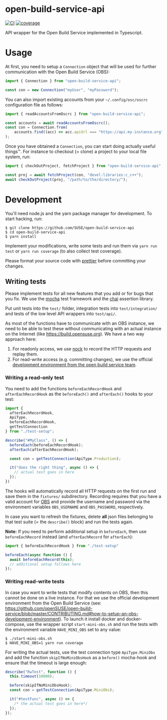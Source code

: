 # open-build-service-api

[![CI](https://github.com/SUSE/open-build-service-api/workflows/CI/badge.svg)](https://github.com/SUSE/open-build-service-api/actions?query=workflow%3ACI)
[![coverage](https://codecov.io/gh/SUSE/open-build-service-api/branch/master/graphs/badge.svg?branch=master)](https://codecov.io/gh/SUSE/open-build-service-api)

API wrapper for the Open Build Service implemented in Typescript.


# Usage

At first, you need to setup a `Connection` object that will be used for further
communication with the Open Build Service (OBS):

``` typescript
import { Connection } from "open-build-service-api";

const con = new Connection("myUser", "myPassword");
```

You can also import existing accounts from your `~/.config/osc/oscrc`
configuration file as follows:
``` typescript
import { readAccountsFromOscrc } from "open-build-service-api";

const accounts = await readAccountsFromOscrc();
const con = Connection.from(
    accounts.find((acc) => acc.apiUrl === "https://api.my-instance.org")!
);
```

Once you have obtained a `Connection`, you can start doing actually useful
things™. For instance to checkout (= clone) a project to your local file system,
run:
```typescript
import { checkOutProject, fetchProject } from "open-build-service-api";

const proj = await fetchProject(con, "devel:libraries:c_c++");
await checkOutProject(proj, "/path/to/the/directory/");
```

# Development

You'll need node.js and the yarn package manager for development. To start
hacking, run:
```ShellSession
$ git clone https://github.com/SUSE/open-build-service-api
$ cd open-build-service-api
$ yarn install
```

Implement your modifications, write some tests and run them via `yarn run test`
or `yarn run coverage` (to also collect test coverage).

Please format your source code with [prettier](https://prettier.io/) before
committing your changes.


## Writing tests

Please implement tests for all new features that you add or for bugs that you
fix. We use the [mocha](https://mochajs.org/) test framework and
the [chai](https://www.chaijs.com/) assertion library.

Put unit tests into the `test/` folder, integration tests into
`test/integration/` and tests of the low level API wrappers into `test/api/`.

As most of the functions have to communicate with an OBS instance, we need to
be able to test these without communicating with an actual instance on the
Internet (like https://build.opensuse.org). We have a two way approach here:
1. For readonly access, we use [nock](https://github.com/nock/nock) to record
   the HTTP requests and replay them.
2. For read-write access (e.g. committing changes), we use the official
   [development environment from the open build service
   team](https://github.com/openSUSE/open-build-service/blob/master/CONTRIBUTING.md#how-to-setup-an-obs-development-environment).


### Writing a read-only test

You need to add the functions `beforeEachRecordHook` and `afterEachRecordHook`
as the `beforeEach()` and `afterEach()` hooks to your test:
```typescript
import {
  afterEachRecordHook,
  ApiType,
  beforeEachRecordHook,
  getTestConnection
} from "./test-setup";

describe("#MyClass", () => {
  beforeEach(beforeEachRecordHook);
  afterEach(afterEachRecordHook);

  const con = getTestConnection(ApiType.Production);

  it("does the right thing", async () => {
    // actual test goes in here
  });
})
```

The hooks will automatically record all HTTP requests on the first run and save
them in the `fixtures/` subdirectory. Recording requires that you have a valid
account for [OBS](https://build.opensuse.org) and provide the username and
password via the environment variables `OBS_USERNAME` and `OBS_PASSWORD`,
respectively.

In case you want to refresh the fixtures, delete **all** json files belonging to
that test suite (= the `describe()` block) and run the tests again.

**Note:** If you need to perform additional setup in `beforeEach`, then use
`beforeEachRecord` instead (and `afterEachRecord` for `afterEach`):
```typescript
import { beforeEachRecordHook } from "./test-setup"

beforeEach(async function () {
  await beforeEachRecord(this);
  // additional setup follows here
});
```

### Writing read-write tests

In case you want to write tests that modify contents on OBS, then this cannot be
done on a live instance. For that we use the official development environment
from the Open Build Service (see:
https://github.com/openSUSE/open-build-service/blob/master/CONTRIBUTING.md#how-to-setup-an-obs-development-environment). To
launch it install docker and docker-compose, use the wrapper script
`start-mini-obs.sh` and run the tests with the environment variable
`HAVE_MINI_OBS` set to any value:
```ShellSession
$ ./start-mini-obs.sh
$ HAVE_MINI_OBS=1 yarn run coverage
```

For writing the actual tests, use the test connection type `ApiType.MiniObs` and
add the function `skipIfNoMiniObsHook` as a `before()` mocha-hook and ensure
that the timeout is large enough:

```typescript
describe("RwTest", function () {
  this.timeout(10000);

  before(skipIfNoMiniObsHook);
  const con = getTestConnection(ApiType.MiniObs);

  it("#testFunc", async () => {
    /* the actual test goes in here*/
  });
});
```
